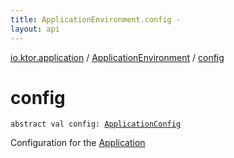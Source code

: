 ```yaml
---
title: ApplicationEnvironment.config - 
layout: api
---
```


<div class='api-docs-breadcrumbs'><a href="../index.html">io.ktor.application</a> / <a href="index.html">ApplicationEnvironment</a> / <a href="./config.html">config</a></div>

# config

<div class="signature"><code><span class="keyword">abstract</span> <span class="keyword">val </span><span class="identifier">config</span><span class="symbol">: </span><a href="../../io.ktor.config/-application-config/index.html"><span class="identifier">ApplicationConfig</span></a></code></div>

Configuration for the <a href="../-application/index.html">Application</a>

